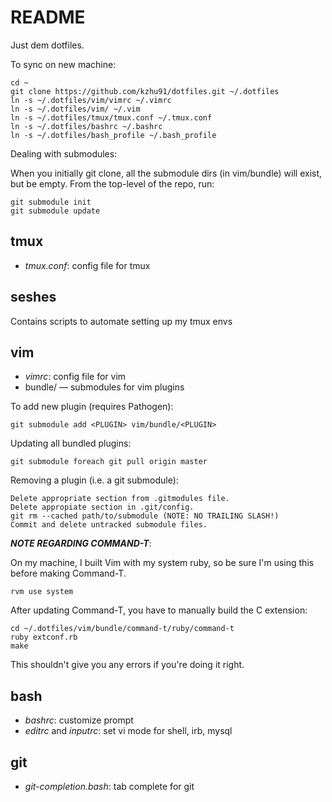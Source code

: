 README
===

Just dem dotfiles.

To sync on new machine:

    cd ~
    git clone https://github.com/kzhu91/dotfiles.git ~/.dotfiles
    ln -s ~/.dotfiles/vim/vimrc ~/.vimrc
    ln -s ~/.dotfiles/vim/ ~/.vim
    ln -s ~/.dotfiles/tmux/tmux.conf ~/.tmux.conf
    ln -s ~/.dotfiles/bashrc ~/.bashrc
    ln -s ~/.dotfiles/bash_profile ~/.bash_profile

Dealing with submodules:

  When you initially git clone, all the submodule dirs (in vim/bundle) will exist, but be empty.
  From the top-level of the repo, run:

    git submodule init
    git submodule update

tmux
---

* *tmux.conf*: config file for tmux

seshes
---

Contains scripts to automate setting up my tmux envs

vim
---

* *vimrc*: config file for vim
* bundle/ — submodules for vim plugins

To add new plugin (requires Pathogen):

    git submodule add <PLUGIN> vim/bundle/<PLUGIN>

Updating all bundled plugins:

    git submodule foreach git pull origin master

Removing a plugin (i.e. a git submodule):

    Delete appropriate section from .gitmodules file.
    Delete appropiate section in .git/config.
    git rm --cached path/to/submodule (NOTE: NO TRAILING SLASH!)
    Commit and delete untracked submodule files.

***NOTE REGARDING COMMAND-T***:

On my machine, I built Vim with my system ruby, so be sure I'm using this before making Command-T.

    rvm use system

After updating Command-T, you have to manually build the C extension:

    cd ~/.dotfiles/vim/bundle/command-t/ruby/command-t
    ruby extconf.rb
    make

This shouldn't give you any errors if you're doing it right.

bash
---

* *bashrc*: customize prompt
* *editrc* and *inputrc*: set vi mode for shell, irb, mysql

git
---

* *git-completion.bash*: tab complete for git
